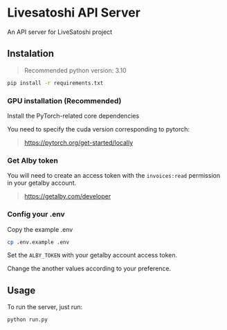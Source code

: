 # Livesatoshi API Server
An API server for LiveSatoshi project

## Instalation

> Recommended python version: 3.10

```bash
pip install -r requirements.txt
```
### GPU installation (Recommended)
Install the PyTorch-related core dependencies

You need to specify the cuda version corresponding to pytorch:

> https://pytorch.org/get-started/locally

### Get Alby token

You will need to create an access token with the `invoices:read` permission in your getalby account.

> https://getalby.com/developer

### Config your .env

Copy the example .env
```bash
cp .env.example .env
```

Set the `ALBY_TOKEN` with your getalby account access token.

Change the another values according to your preference.

## Usage

To run the server, just run:

```bash
python run.py
```